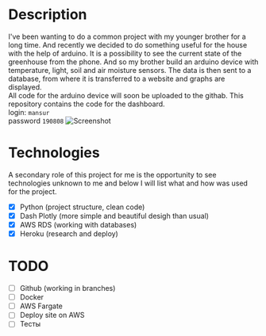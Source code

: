 # Description
I've been wanting to do a common project with my younger brother for a long time. And recently we decided to do something useful for the house with the help of arduino. It is a possibility to see the current state of the greenhouse from the phone. And so my brother build an arduino device with temperature, light, soil and air moisture sensors. The data is then sent to a database, from where it is transferred to a website and graphs are displayed. \
All code for the arduino device will soon be uploaded to the githab. This repository contains the code for the dashboard. \
login: `mansur` \
password `190808`
![Screenshot](https://i.ibb.co/qpP7L6L/image.png)
# Technologies
A secondary role of this project for me is the opportunity to see technologies unknown to me and below I will list what and how was used for the project.
- [x] Python (project structure, clean code)
- [x] Dash Plotly (more simple and beautiful desigh than usual)
- [x] AWS RDS (working with databases)
- [x] Heroku (research and deploy)

# TODO
- [ ] Github (working in branches)
- [ ] Docker
- [ ] AWS Fargate
- [ ] Deploy site on AWS
- [ ] Тесты